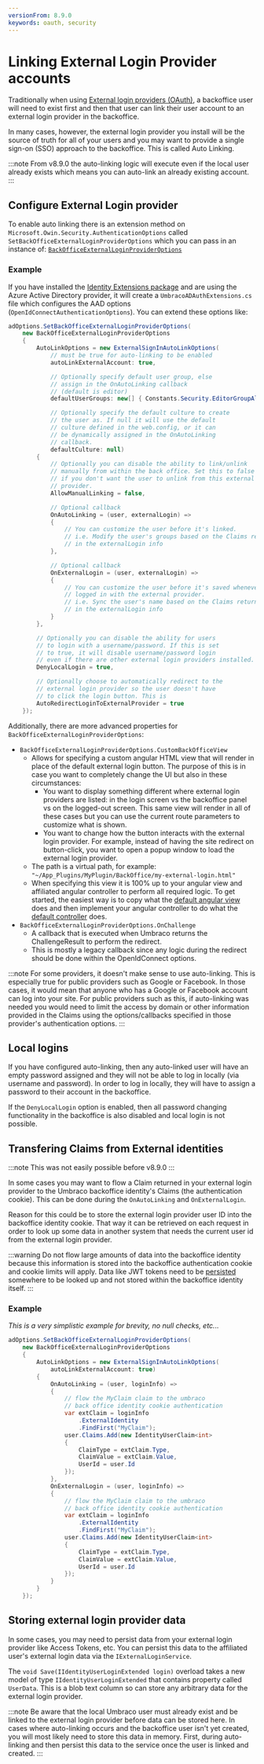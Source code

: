 ```yaml
---
versionFrom: 8.9.0
keywords: oauth, security
---
```


# Linking External Login Provider accounts

Traditionally when using [External login providers (OAuth)](external-login-providers.md), a backoffice user will need to exist first and then that user can link their user account to an external login provider in the backoffice.

In many cases, however, the external login provider you install will be the source of truth for all of your users and you may want to provide a single sign-on (SSO) approach to the backoffice. This is called Auto Linking.

:::note
From v8.9.0 the auto-linking logic will execute even if the local user already exists which means you can auto-link an already existing account.
:::


## Configure External Login provider

To enable auto linking there is an extension method on `Microsoft.Owin.Security.AuthenticationOptions` called `SetBackOfficeExternalLoginProviderOptions` which you can pass in an instance of: [`BackOfficeExternalLoginProviderOptions`](https://github.com/umbraco/Umbraco-CMS/blob/v8/contrib/src/Umbraco.Web/Security/BackOfficeExternalLoginProviderOptions.cs)

### Example

If you have installed the [Identity Extensions package](https://github.com/umbraco/UmbracoIdentityExtensions) and are using the Azure Active Directory provider, it will create a `UmbracoADAuthExtensions.cs` file which configures the AAD options (`OpenIdConnectAuthenticationOptions`). You can extend these options like:

```cs
adOptions.SetBackOfficeExternalLoginProviderOptions(
    new BackOfficeExternalLoginProviderOptions
    {
        AutoLinkOptions = new ExternalSignInAutoLinkOptions(
            // must be true for auto-linking to be enabled
            autoLinkExternalAccount: true,

            // Optionally specify default user group, else
            // assign in the OnAutoLinking callback
            // (default is editor)
            defaultUserGroups: new[] { Constants.Security.EditorGroupAlias },

            // Optionally specify the default culture to create
            // the user as. If null it will use the default
            // culture defined in the web.config, or it can
            // be dynamically assigned in the OnAutoLinking
            // callback.
            defaultCulture: null)
        {
            // Optionally you can disable the ability to link/unlink
            // manually from within the back office. Set this to false
            // if you don't want the user to unlink from this external
            // provider.
            AllowManualLinking = false,

            // Optional callback
            OnAutoLinking = (user, externalLogin) =>
            {
                // You can customize the user before it's linked.
                // i.e. Modify the user's groups based on the Claims returned
                // in the externalLogin info
            },

            // Optional callback
            OnExternalLogin = (user, externalLogin) =>
            {
                // You can customize the user before it's saved whenever they have
                // logged in with the external provider.
                // i.e. Sync the user's name based on the Claims returned
                // in the externalLogin info
            }
        },

        // Optionally you can disable the ability for users
        // to login with a username/password. If this is set
        // to true, it will disable username/password login
        // even if there are other external login providers installed.
        DenyLocalLogin = true,

        // Optionally choose to automatically redirect to the
        // external login provider so the user doesn't have
        // to click the login button. This is
        AutoRedirectLoginToExternalProvider = true
    });
```

Additionally, there are more advanced properties for `BackOfficeExternalLoginProviderOptions`:

* `BackOfficeExternalLoginProviderOptions.CustomBackOfficeView`
  * Allows for specifying a custom angular HTML view that will render in place of the default external login button. The purpose of this is in case you want to completely change the UI but also in these circumstances:
    * You want to display something different where external login providers are listed: in the login screen vs the backoffice panel vs on the logged-out screen. This same view will render in all of these cases but you can use the current route parameters to customize what is shown.
    * You want to change how the button interacts with the external login provider. For example, instead of having the site redirect on button-click, you want to open a popup window to load the external login provider.
  * The path is a virtual path, for example: `"~/App_Plugins/MyPlugin/BackOffice/my-external-login.html"`
  * When specifying this view it is 100% up to your angular view and affiliated angular controller to perform all required logic. To get started, the easiest way is to copy what the [default angular view](https://github.com/umbraco/Umbraco-CMS/blob/v8/contrib/src/Umbraco.Web.UI.Client/src/views/components/application/umb-login.html#L126-L140) does and then implement your angular controller to do what the [default controller](https://github.com/umbraco/Umbraco-CMS/blob/v8/contrib/src/Umbraco.Web.UI.Client/src/common/directives/components/application/umblogin.directive.js#L48) does.
* `BackOfficeExternalLoginProviderOptions.OnChallenge`
  * A callback that is executed when Umbraco returns the ChallengeResult to perform the redirect.
  * This is mostly a legacy callback since any logic during the redirect should be done within the OpenIdConnect options.

:::note
For some providers, it doesn't make sense to use auto-linking. This is especially true for public providers such as Google or Facebook. In those cases, it would mean that anyone who has a Google or Facebook account can log into your site. For public providers such as this, if auto-linking was needed you would need to limit the access by domain or other information provided in the Claims using the options/callbacks specified in those provider's authentication options.
:::

## Local logins

If you have configured auto-linking, then any auto-linked user will have an empty password assigned and they will not be able to log in locally (via username and password). In order to log in locally, they will have to assign a password to their account in the backoffice.

If the `DenyLocalLogin` option is enabled, then all password changing functionality in the backoffice is also disabled and local login is not possible.

## Transfering Claims from External identities

:::note
This was not easily possible before v8.9.0
:::

In some cases you may want to flow a Claim returned in your external login provider to the Umbraco backoffice identity's Claims (the authentication cookie). This can be done during the `OnAutoLinking` and `OnExternalLogin`.

Reason for this could be to store the external login provider user ID into the backoffice identity cookie. That way it can be retrieved on each request in order to look up some data in another system that needs the current user id from the external login provider.

:::warning
Do not flow large amounts of data into the backoffice identity because this information is stored into the backoffice authentication cookie and cookie limits will apply. Data like JWT tokens need to be [persisted](#storing-external-login-provider-data) somewhere to be looked up and not stored within the backoffice identity itself.
:::

### Example

_This is a very simplistic example for brevity, no null checks, etc..._

```cs
adOptions.SetBackOfficeExternalLoginProviderOptions(
    new BackOfficeExternalLoginProviderOptions
    {
        AutoLinkOptions = new ExternalSignInAutoLinkOptions(
            autoLinkExternalAccount: true)
        {
            OnAutoLinking = (user, loginInfo) =>
            {
                // flow the MyClaim claim to the umbraco
                // back office identity cookie authentication
                var extClaim = loginInfo
                    .ExternalIdentity
                    .FindFirst("MyClaim");
                user.Claims.Add(new IdentityUserClaim<int>
                {
                    ClaimType = extClaim.Type,
                    ClaimValue = extClaim.Value,
                    UserId = user.Id
                });
            },
            OnExternalLogin = (user, loginInfo) =>
            {
                // flow the MyClaim claim to the umbraco
                // back office identity cookie authentication
                var extClaim = loginInfo
                    .ExternalIdentity
                    .FindFirst("MyClaim");
                user.Claims.Add(new IdentityUserClaim<int>
                {
                    ClaimType = extClaim.Type,
                    ClaimValue = extClaim.Value,
                    UserId = user.Id
                });
            }
        }
    });
```

## Storing external login provider data

In some cases, you may need to persist data from your external login provider like Access Tokens, etc. You can persist this data to the affiliated user's external login data via the `IExternalLoginService`.

The `void Save(IIdentityUserLoginExtended login)` overload takes a new model of type `IIdentityUserLoginExtended` that contains property called `UserData`. This is a blob text column so can store any arbitrary data for the external login provider.

:::note
Be aware that the local Umbraco user must already exist and be linked to the external login provider before data can be stored here. In cases where auto-linking occurs and the backoffice user isn't yet created, you will most likely need to store this data in memory. First, during auto-linking and then persist this data to the service once the user is linked and created.
:::
